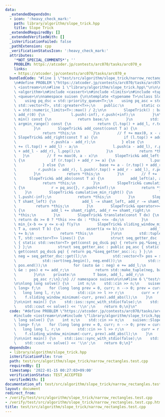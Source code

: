 ```yaml
---
data:
  _extendedDependsOn:
  - icon: ':heavy_check_mark:'
    path: library/algorithm/slope_trick.hpp
    title: Slope Trick
  _extendedRequiredBy: []
  _extendedVerifiedWith: []
  _isVerificationFailed: false
  _pathExtension: cpp
  _verificationStatusIcon: ':heavy_check_mark:'
  attributes:
    '*NOT_SPECIAL_COMMENTS*': ''
    PROBLEM: https://atcoder.jp/contests/arc070/tasks/arc070_e
    links:
    - https://atcoder.jp/contests/arc070/tasks/arc070_e
  bundledCode: "#line 1 \"test/src/algorithm/slope_trick/narrow_rectangles.test.cpp\"\
    \n#define PROBLEM \"https://atcoder.jp/contests/arc070/tasks/arc070_e\"\n\n#include\
    \ <iostream>\n\n#line 1 \"library/algorithm/slope_trick.hpp\"\n\n\n\n#include\
    \ <algorithm>\n#include <cassert>\n#include <limits>\n#include <tuple>\n#include\
    \ <queue>\n\nnamespace suisen {\n\ntemplate <typename T>\nclass SlopeTrick {\n\
    \    using pq_dsc = std::priority_queue<T>;\n    using pq_asc = std::priority_queue<T,\
    \ std::vector<T>, std::greater<T>>;\n    public:\n        static constexpr T inf\
    \ = std::numeric_limits<T>::max() / 2;\n\n        SlopeTrick() : base(0), add_l(0),\
    \ add_r(0) {\n            l.push(-inf), r.push(+inf);\n        }\n\n        T\
    \ min() const {\n            return base;\n        }\n        std::pair<T, T>\
    \ argmin_range() const {\n            return {l.top() + add_l, r.top() + add_r};\n\
    \        }\n        SlopeTrick& add_const(const T a) {\n            base += a;\n\
    \            return *this;\n        }\n        // f += max(0, x - a)\n       \
    \ SlopeTrick& add_right(const T a) {\n            if (l.top() + add_l <= a) {\n\
    \                r.push(a - add_r);\n            } else {\n                base\
    \ += (l.top() + add_l) - a;\n                l.push(a - add_l), r.push(l.top()\
    \ + add_l - add_r), l.pop();\n            }\n            return *this;\n     \
    \   }\n        // f += max(0, a - x)\n        SlopeTrick& add_left(const T a)\
    \ {\n            if (r.top() + add_r >= a) {\n                l.push(a - add_l);\n\
    \            } else {\n                base += a - (r.top() + add_r);\n      \
    \          r.push(a - add_r), l.push(r.top() + add_r - add_l), r.pop();\n    \
    \        }\n            return *this;\n        }\n        // f += |x - a|\n  \
    \      SlopeTrick& add_abs(const T a) {\n            add_left(a), add_right(a);\n\
    \            return *this;\n        }\n        SlopeTrick& cumulative_min_left()\
    \ {\n            r = pq_asc{}, r.push(+inf);\n            return *this;\n    \
    \    }\n        SlopeTrick& cumulative_min_right() {\n            l = pq_dsc{},\
    \ l.push(-inf);\n            return *this;\n        }\n        SlopeTrick& operator<<=(const\
    \ T shamt_left) {\n            add_l -= shamt_left, add_r -= shamt_left;\n   \
    \         return *this;\n        }\n        SlopeTrick& operator>>=(const T shamt_right)\
    \ {\n            add_l += shamt_right, add_r += shamt_right;\n            return\
    \ *this;\n        }\n        SlopeTrick& translate(const T dx) {\n           \
    \ return dx >= 0 ? *this >>= dx : *this <<= -dx;\n        }\n        // f(x) =\
    \ min_{x-b <= y <= x-a} f(y)\n        SlopeTrick& sliding_window_minimum(const\
    \ T a, const T b) {\n            assert(a <= b);\n            add_l += a, add_r\
    \ += b;\n            return *this;\n        }\n\n        std::tuple<std::vector<T>,\
    \ T, std::vector<T>> lines() {\n            struct seq_getter_dsc : public pq_dsc\
    \ { static std::vector<T> get(const pq_dsc& pq) { return pq.*&seq_getter_dsc::c;\
    \ } };\n            struct seq_getter_asc : public pq_asc { static std::vector<T>\
    \ get(const pq_dsc& pq) { return pq.*&seq_getter_asc::c; } };\n            std::vector<T>\
    \ neg = seq_getter_dsc::get(l);\n            std::vector<T> pos = seq_getter_asc::get(r);\n\
    \            std::sort(neg.begin(), neg.end());\n            std::sort(pos.begin(),\
    \ pos.end());\n            for (auto &e : neg) e += add_l;\n            for (auto\
    \ &e : pos) e += add_r;\n            return std::make_tuple(neg, base, pos);\n\
    \        }\n\n    private:\n        T base, add_l, add_r;\n        pq_dsc l;\n\
    \        pq_asc r;\n};\n} // namespace suisen\n\n\n#line 6 \"test/src/algorithm/slope_trick/narrow_rectangles.test.cpp\"\
    \n\nlong long solve() {\n    int n;\n    std::cin >> n;\n    suisen::SlopeTrick<long\
    \ long> f;\n    for (long long prev = 0, curr; n --> 0; prev = curr) {\n     \
    \   long long l, r;\n        std::cin >> l >> r;\n        curr = r - l;\n    \
    \    f.sliding_window_minimum(-curr, prev).add_abs(l);\n    }\n    return f.min();\n\
    }\n\nint main() {\n    std::ios::sync_with_stdio(false);\n    std::cin.tie(nullptr);\n\
    \    std::cout << solve() << '\\n';\n    return 0;\n}\n"
  code: "#define PROBLEM \"https://atcoder.jp/contests/arc070/tasks/arc070_e\"\n\n\
    #include <iostream>\n\n#include \"library/algorithm/slope_trick.hpp\"\n\nlong\
    \ long solve() {\n    int n;\n    std::cin >> n;\n    suisen::SlopeTrick<long\
    \ long> f;\n    for (long long prev = 0, curr; n --> 0; prev = curr) {\n     \
    \   long long l, r;\n        std::cin >> l >> r;\n        curr = r - l;\n    \
    \    f.sliding_window_minimum(-curr, prev).add_abs(l);\n    }\n    return f.min();\n\
    }\n\nint main() {\n    std::ios::sync_with_stdio(false);\n    std::cin.tie(nullptr);\n\
    \    std::cout << solve() << '\\n';\n    return 0;\n}"
  dependsOn:
  - library/algorithm/slope_trick.hpp
  isVerificationFile: true
  path: test/src/algorithm/slope_trick/narrow_rectangles.test.cpp
  requiredBy: []
  timestamp: '2022-01-15 00:27:03+09:00'
  verificationStatus: TEST_ACCEPTED
  verifiedWith: []
documentation_of: test/src/algorithm/slope_trick/narrow_rectangles.test.cpp
layout: document
redirect_from:
- /verify/test/src/algorithm/slope_trick/narrow_rectangles.test.cpp
- /verify/test/src/algorithm/slope_trick/narrow_rectangles.test.cpp.html
title: test/src/algorithm/slope_trick/narrow_rectangles.test.cpp
---
```

